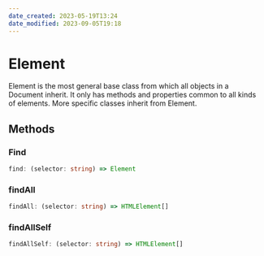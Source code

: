 ```yaml
---
date_created: 2023-05-19T13:24
date_modified: 2023-09-05T19:18
---
```

# Element

Element is the most general base class from which all objects in a Document inherit. It only has methods and properties common to all kinds of elements. More specific classes inherit from Element.

## Methods

### Find

```ts
find: (selector: string) => Element
```

### findAll

```ts
findAll: (selector: string) => HTMLElement[]
```

### findAllSelf

```ts
findAllSelf: (selector: string) => HTMLElement[]
```

